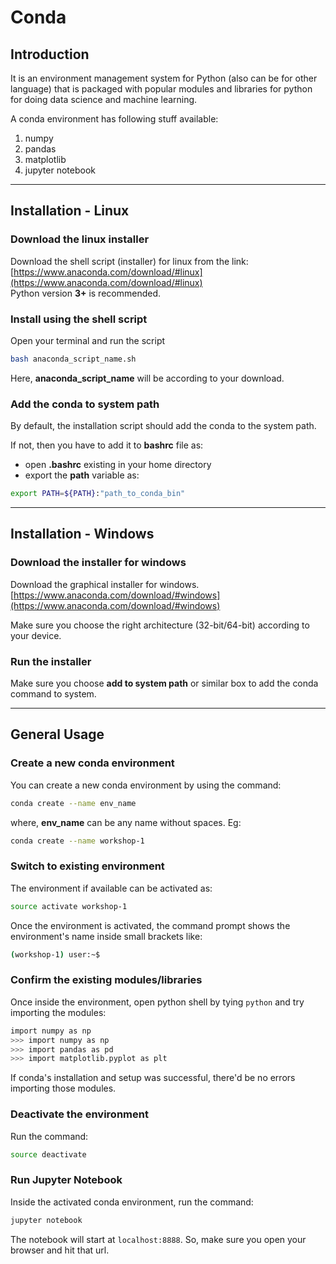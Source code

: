 # Conda 

## Introduction
It is an environment management system for Python (also can be for other language) that is packaged with popular modules and libraries
for python for doing data science and machine learning.  

A conda environment has following stuff available:
1. numpy
2. pandas
3. matplotlib
4. jupyter notebook

--------

## Installation - Linux

### Download the linux installer
Download the shell script (installer) for linux from the link:  
[https://www.anaconda.com/download/#linux](https://www.anaconda.com/download/#linux)  
Python version **3+** is recommended.

### Install using the shell script
Open your terminal and run the script
```bash
bash anaconda_script_name.sh
```

Here, **anaconda_script_name** will be according to your download.


### Add the conda to system path
By default, the installation script should add the conda to the system path.  

If not, then you have to add it to **bashrc** file as:

- open **.bashrc** existing in your home directory
- export the **path** variable as:

```bash
export PATH=${PATH}:"path_to_conda_bin"
```

--------

## Installation - Windows

### Download the installer for windows
Download the graphical installer for windows.  
[https://www.anaconda.com/download/#windows](https://www.anaconda.com/download/#windows)  

Make sure you choose the right architecture (32-bit/64-bit) according to your device.

### Run the installer
Make sure you choose **add to system path** or similar box to add the conda command to system.

--------

## General Usage

### Create a new conda environment
You can create a new conda environment by using the command:
```bash
conda create --name env_name
```

where, **env_name** can be any name without spaces. Eg:
```bash
conda create --name workshop-1
```

### Switch to existing environment
The environment if available can be activated as:
```bash
source activate workshop-1
```

Once the environment is activated, the command prompt shows the environment's name inside small brackets like:
```bash
(workshop-1) user:~$ 
```

### Confirm the existing modules/libraries
Once inside the environment, open python shell by tying `python` and try importing the modules:
```bash
import numpy as np
>>> import numpy as np
>>> import pandas as pd
>>> import matplotlib.pyplot as plt
```

If conda's installation and setup was successful, there'd be no errors importing those modules.


### Deactivate the environment
Run the command:
```bash
source deactivate
```

### Run Jupyter Notebook
Inside the activated conda environment, run the command:
```bash
jupyter notebook
```

The notebook will start at `localhost:8888`. So, make sure you open your browser and hit that url.

